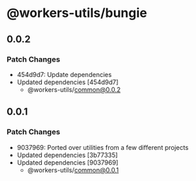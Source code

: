 # @workers-utils/bungie

## 0.0.2

### Patch Changes

- 454d9d7: Update dependencies
- Updated dependencies [454d9d7]
  - @workers-utils/common@0.0.2

## 0.0.1

### Patch Changes

- 9037969: Ported over utilities from a few different projects
- Updated dependencies [3b77335]
- Updated dependencies [9037969]
  - @workers-utils/common@0.0.1
